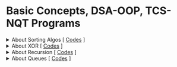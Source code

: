 # Basic Concepts, DSA-OOP, TCS-NQT Programs 


<details>
<summary>About Sorting Algos [ <a href="/Basic-Concepts/Sorting-Concepts" target="_blank">Codes</a> ]</summary>

<br>
<blockquote>

<details>
<summary>Bubble Sort (Inplace and Stable sorting algorithm)</summary>

        1.Swaps adjacent elements only if a[i]>a[i+1] => keeps the order same as
          original array => Stable sorting algo
        2.After each pass, largest element bubbled up to the top that's why called Bubble sort !!
        3.Adaptive and Stable sorting algo
</details>

<details>
  <summary>Modified Bubble Sort (Inplace and Stable sorting algorithm)</summary>
  
       - Here, we maintain a variable in each pass, if given array is sorted or became sorted
         midway, if simply stops the loop and enhances performance.
         => if Given Array sorted => TC: O(n)
            otherwise            => TC: O(n^2)
</details>

<details>
  <summary> Selection Sort (Inplace and Unstable sorting algorithm)</summary>

        1.Idea is, find out the minimum element and put at the 1st position, 2nd min at 2nd pos and
        repeat the process till end => order of elements can be changed=> Unstable sorting algo

        2.Does less memory writes compare to all other sorting algorithms
        3.But not an Optimal algo in term of memory writes, Cycle sort is more optimal in term   of memory writes
        4.TC: O(N^2) for all cases
        5.Base fot Heap Sort
        6. Non Adaptive and Unstable sorting algo
  </details>

  <details>
    <summary> Insertion Sort (Inplace and Stable sorting algorithm)</summary>

        1.Idea is, we maintain 2 parts,
            a. Sorted Part
            b. Unsorted Part

        We 'insert' the current element to sorted part at it's "correct position" and make the
        sorted part bigger in each pass.

        2.1st element is single in sorted part initially => we directly starts from the 2nd element

        3.Best and Most Efficient when Array size is Small (TimSort and IntroSort)
        4.TC: theta(N^2) for Worst Case (When given array is reverse sorted, because maximum shifting happens)
        5.TC: theta(N) for Best Case (When given array is already Sorted)
        6.In General- TC: O(N^2)
        7.Adbaptable and Stable algo
</details>
<details>
   <summary>Merge Sort</summary>

      1. Divide and Conquer and Merge
      2. Stable Algo => Mantains Order of Original equal items
      3. TC: O(N(logN)), SC: O(N)
      4. Not InPlace ALgo but Variants like Block merge sort algo take SC:O(1) and TC: O(N(logN))
      5. Well suited for External Sorting
      6. Quick Sort outforms Merge sort in case of Arrays
      Preq: You should know How Merge Two Sorted Arrays.

</details>

<details>
   <summary>Partitioning Logics</summary>
   <blockquote>

      1. Naive Partition [Stable] (slowest)
   
      2. Lomuto Partition [Unstable]
   
      3. Haore Partition [Unstable]  (fastest: 3 times fatser than Lomuto's) 
  <details>
   <summary>Naive Partition</summary>

      - Undersatnding Naive Partition [Stable]
            1. Here we have an array and index of pivot element
            2. we'll put all the smaller or equal values to the left side of pivot.
            3. then, we'll put pivot element at it's correct position
            4. then we'll put all the greater elements to right of pivot
            5. finally we'll return the index of last occurence of pivot element. (last occurence for the case
               when have muliple same elements)

            eg: I/P: arr = [3,6,12,10,7], p = 5 (pivot element index => 7 is pivot)

               =>    [3,6,7,12,10]  (not necessary that left, right part of pivot will be in sorted order)
                           or
                     [6,3,7,12,10]
                           or
                      ...........
               O/P: 2 (new pivot element i.e, 7's index)

            eg: I/P: arr = [2,7,8,3,7], p = 1
                => [2,3,7,7,8]
                O/P: 3 (index of last occurence of pivot)
      
      
  </details>

  <details>
   <summary>Lomuto's Partition</summary>

   - Requires only 1 traversal => TC: O(N)
   - Requires Constant Extra Space => SC: O(1)

    WORKING:
        1. Here Also we are given array, low, high index as input
        2. Unlike Naive partition where we get pivot element's index as input,
           in Lomuto partition we always consider Last element as our Pivot element. ( will also
           see what to do if not last element is pivot)
        3. 1st we traverse array from low to high-1 (as High is pivot element, so before that)
        4. If element is smaller than pivot, increase window size of smaller elements by swapping (see in code)

        NOTE: (Handling case when pivot is not last element)

        - if custom pivot element is given, then we simply swap that pivot with last element
          and implement the lomutoPartition in similar manner.
          
  </details>

  <details>
   <summary>Hoare's Partition</summary>

   - Requires only 1 traversal => TC: O(N)
   - Requires Constant Extra Space => SC: O(1)

    WORKING:
        1. Here Also we are given array, low, high index as input
        2. Unlike Naive partition where we get pivot element's index as input,
           in Hoare's partition we always consider 1st element as our Pivot element. ( will also
           see what to do if not last element is pivot)
        3. we use two pointer i (low-1), j (high+1)
        4. we move i and j such that, i stops when element is gretaer or equal to pivot element
           and j stops when element is less than the pivot element, then if i and j didn't cross eacch other
           then we simply swaps the current arr[i] and arr[j] otherwise we return j (index of last occurrence
           of pivot element)
        5. This Algo ensures that elements on the left side are smaller or equal to elements on the right side
        6. You'll observe that elements from low to j are smaller and j+1 to high are greater => we succesfully partitioned the array

        NOTE 1:
              - Difference b/w Lomuto and Hoare partition is, in Lomuto it puts the pivot at it's correct position
                but in Hoare it doesn't put the pivot at it's correct position rather it just returns the index where
                it should be if placed at correct position.

              - So that's where lomuto partition is takes edge from Hoare's as it sorts that pivot element during partitioning
              - Then why Hoare's partition is better ? it takes less number of comparisons so on avaerage works better than
                lomuto's partition

        NOTE 2: (Handling case when pivot is not last element)

        - if custom pivot element is given, then we simply swap that pivot with last element
          and implement the hoarePartition in similar manner.

      
  </details>

   </bockquote>    
</details>

<details>
<summary>Quick Sort</summary>

    - Divide and Conquer Algo
    - Worst time complexity: O(N^2)
    - Despite O(N^2) TC, It is Considered faster due to he following:
      1. In-Place (ignoring recursion call stack)
      2. Cache Friendly
      3. Average case TC: O(N.logN)
      4. Tail recursion (recursive call is made at last)
    - Partion function is the key function (Naive (for stable), Lomuto , Hoare (for efficiency, generally used))
    - sort() in STL use Intro sort (hybrid of heap, insertion, quick sort)
    - When stability is not required Quick sort is best
    - When stability required Merge sort used
   
    - Analysis on Quick Sort (Hoare's partition used generally):

        1. Time Complexity:
     
          - Best case: Input array gets divided into two halves, pivot becomes middle element value vise: TC: O(N.logN)
          - Average case: O(N.logN)
          - Worst case: when partition function parts the array such that it have 1 element on one side and n-1 elements on another side: TC: O(N^2)
    
        2. Space Complexity:
     
           - Mostly it's said that Quick sort is In-Place but it's arguable, if by **in-place is defined as an algo which takes constant extra space**, then Quick Sort is definitly not 'In-Place', the partition function of quick sort is in-place if Hoare's or Lomuto's partitioning is used.
           - If you are considering Quick sort as an algorithm, then it requires extra space for Recursion
             call stack.
           - **In-Place Algo 2nd definition:** if your algorithm is *not copying input elements to an auxillary space then this algo is in-place, so by this definition Quick Sort is In-place as it doesn't copy the input elements to another space, it only needs the extra space for recusion call stack.
           - Quick is "Tail Recursive" (read in Recursion folder)
           - Space required in recursion call stack (In Lomuto's or Hoare's):
              - Worst Case: theta(N)
              - Best Case: O(logN) (As height in case of equal parts is: O(logN))
    
        3. Choice of Pivot in Worst case in Quick Sort:
            
            - Lomuto's partition picks the **Last element** as *pivot*
            - Hoare's partition picks the **First element** as *pivot*
            - So, when given array is already sorted then, Both the Partition algo will goes into the *Worst Case* 
            - So, if we are writing the sort function for Standard library then, for the users who give always sorted array as input, our sort function will works slower => this situation is called **Advisory analysis**, as we don't want a situation where our algorithm fails.
            - So, in pratical implementation a random function is used to generate a random pivot 
            
            ``pivotIndex = low + (rand() % high)`` 
    
            - we already know how to handle the case for random pivot in case of Lomuto and Hoare's partitions

</details>

</blockquote>
<br>
</details>


<details>
<summary> About XOR [ <a href="/Basic-Concepts/Bit Manipulation" target="_blank">Codes</a> ]</summary>


#### ABOUT XOR (^) Operator:

    
    1. XOR of 2 Same = 0
    2. XOR of 2 Differents = 1
        eg: 1^0 = 1
            0^1 = 1
            1^1 = 0
            0^0 = 0
    3. If there are mulitple values getting XORed:
          - if number of 1 is odd => 1 (ans)
          - if number of 1 is even => 0 (ans)
        eg: 1^1^0 = 0
            1^1^1^0 = 1
            1^1^1 = 1
            1^1^1^1 = 0
            0^0^0^0 = 0

        Similarly:
            - XOR of same number even number of times => 0 (ans)
            - XOR of same number Odd number of times => same number (ans)
        eg: 4^4^0 = 0
            4^4^4 = 4
            4^4^4^0 = 4
            4^4^4^4 = 0
</details>

<details>
<summary>About Recursion [ <a href="/Basic-Concepts/Recursion" target="_blank">Codes</a> ]</summary>

<blockquote>
   <br>
   <details>
   <summary>Direct Recursion</summary>
   <blockquote>
   
      void fun1(){
         .....
         .....
         fun1();
         .....
         .....
      }
      
   </blockquote>
   </details>

   <details>
   <summary>Indirect Recursion (Not very Common)</summary>
   <blockquote>
      
      void fun1(){
         .....
         .....
         fun2();
         .....
         .....
      }

      void fun2(){
         .....
         .....
         fun1();
         .....
         .....
      }

   </blockquote>
   </details>

   <details>
   <summary>Tail Recursion [<a href="/Basic-Concepts/Recursion/5.TailRecursion.cpp" target="_blank">Code1</a> <a href="/Concept_Programs/Basic-Concepts/Recursion/6.Factorial.cpp" target="_blank">Code2</a> ]</summary> 
   <blockquote>
      
      void fun1(){
         .....
         .....
         fun2();
         .....
         .....
      }

      void fun2(){
         .....
         .....
         fun1();
         .....
         .....
      }

   </blockquote>
   </details>
   
</blockquote>
</details>

<details>
<summary>About Queues [ <a href="/[DSA-OOP]" target="_blank">Codes</a> ]</summary>

<blockquote>
   - There are many variations of Queue:

     1. Dequeue (IMP)
     2. Priority Queue (IMP): (every element have priority, one highest priority one gets deleted 1st always)
     3. Insertion Restrcited queue (insertion happens at only one end, deletions happens on both)
     4. Deletion Restricted queue  (deletion happens at only one end, insertuons happens on both)
     5. Dequeue (pronounced as Deck)
        - Alternative names:Head-Tail queue
        - Double ended Queue
        - Insertion and Deletion is Possible on Both ends
</blockquote>
</details>

